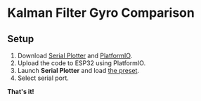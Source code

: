 # Kalman Filter Gyro Comparison

## Setup

1. Download [Serial Plotter](https://hackaday.io/project/181686-better-serial-plotter) and [PlatformIO](https://platformio.org/platformio-ide).
2. Upload the code to ESP32 using PlatformIO.
3. Launch **Serial Plotter** and load [the preset](serial_plotter_preset.json).
4. Select serial port.

**That's it!**
